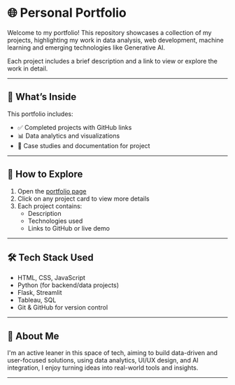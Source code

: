 # 🌐 Personal Portfolio

Welcome to my portfolio! This repository showcases a collection of my projects, highlighting my work in data analysis, web development, machine learning and emerging technologies like Generative AI.

Each project includes a brief description and a link to view or explore the work in detail.

---

## 📁 What’s Inside

This portfolio includes:

- ✅ Completed projects with GitHub links  
- 📊 Data analytics and visualizations  
- 📄 Case studies and documentation for project  

---

## 🚀 How to Explore

1. Open the [portfolio page](https://umaramanathan-da.github.io/portfolio)
2. Click on any project card to view more details  
3. Each project contains:
   - Description
   - Technologies used
   - Links to GitHub or live demo

---

## 🛠️ Tech Stack Used

- HTML, CSS, JavaScript
- Python (for backend/data projects)
- Flask, Streamlit
- Tableau, SQL
- Git & GitHub for version control

---

## 👤 About Me

I'm an active leaner in this space of tech, aiming to build data-driven and user-focused solutions, using data analytics, UI/UX design, and AI integration, I enjoy turning ideas into real-world tools and insights.

---


